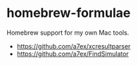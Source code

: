 # homebrew-formulae
Homebrew support for my own Mac tools.
- https://github.com/a7ex/xcresultparser
- https://github.com/a7ex/FindSimulator
